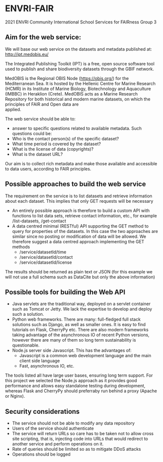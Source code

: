 # ENVRI-FAIR
2021 ENVRI Community International School Services for FAIRness
Group 3

## Aim for the web service:

We will base our web service on the datasets and metadata published at:
http://ipt.medobis.eu/
                                                                                
The Integrated Publishing Toolkit (IPT) is a free, open source software tool
used to publish and share biodiversity datasets through the GBIF network.
                                                                                
MedOBIS is the Regional OBIS Node (https://obis.org/) for the Mediterranean
Sea. It is hosted by the Hellenic Centre for Marine Research (HCMR) in its
Institute of Marine Biology, Biotechnology and Aquaculture (IMBBC) in Heraklion
(Crete). MedOBIS acts as a Marine Research Repository for both historical and
modern marine datasets, on which the principles of FAIR and Open data are          
applied.                                                                           
                                                                                   
The web service should be able to:
- answer to specific questions related to available metadata.
  Such questions could be:
 - Who is the contact person(s) of the specific dataset?
 - What time period is covered by the dataset?
 - What is the license of data (copyrights)?
 - What is the dataset URL?
                                                                                   
Our aim is to collect rich metadata and make those available and accessible to
data users, according to FAIR principles.
                                                                                   
## Possible approaches to build the web service
The requirement on the service is to list datasets and retrieve information
about each dataset. This implies that only GET requests will be necessary
- An entirely possible approach is therefore to  build a custom API with
  functions to list data sets, retrieve contact information, etc., for example
  /list-datasets, /get-contact
- A data centred  minimal (RESTful) API supporting the GET method to query for
  properties of the datasets.  In this case the two approaches are similar
  since no posting or modification of data will be allowed. We therefore suggest
  a data centred approach implementing the GET methods
  - /service/datasetId/time
  - /service/datasetId/contact
  - /service/datasetId/license
                                                                                   
The results should be returned as plain text or JSON (for this example we will
not use a full schema such as DataCite but only the above information)
                                                                                   
## Possible tools for building the Web API
- Java servlets are the traditional way, deployed on a servlet container such
  as Tomcat or Jetty. We lack the expertise to develop and deploy such a
  solution.
- Python web frameworks. There are many: full-fledged full stack solutions such
  as Django, as well as smaller ones. It is easy to find tutorials on Flask,
  CherryPy etc. There are also modern frameworks taking advantage of the
  asynchronous IO of recent Python versions, however there are many of them so
  long term sustainability is questionable.
- Node.js server side Javascript. This has the advantages of:
  - Javascript is a common web development language and the main client side language
  - Fast, asynchronous IO, etc.


The tools listed all have large user bases, ensuring long term support.
For this project we selected the Node.js approach as it provides good performance
and allows easy standalone testing during development, whereas Flask and CherryPy
should preferraby run behind a proxy (Apache or Nginx).

## Security considerations
- The service should not be able to modify any data repository
- Users of the service should authenticate
- The service will return URLs so care has to be taken not to allow cross site scripting,
		that is, injecting code into URLs that would redirect to another service and perform
		operations on it.
- Rate of queries should be limited so as to mitigate DDoS attacks
- Operations should be logged
